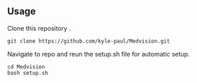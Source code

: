 ## Usage

Clone this repository
.

```
git clone https://github.com/kyle-paul/Medvision.git
```

Navigate to repo and reun the setup.sh file for automatic setup.

```
cd Medvision
bash setup.sh
```
